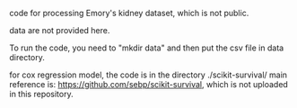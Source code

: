 code for processing Emory's kidney dataset, which is not public.


data are not provided here.

To run the code, you need to "mkdir data" and then put the csv file in data directory.

for cox regression model, the code is in the directory ./scikit-survival/
main reference is: https://github.com/sebp/scikit-survival, which is not uploaded in this repository. 



